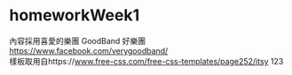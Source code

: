 # homeworkWeek1
  內容採用喜愛的樂團 GoodBand 好樂團 https://www.facebook.com/verygoodband/  
  樣板取用自https://www.free-css.com/free-css-templates/page252/itsy 
  123   
